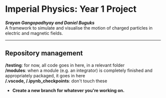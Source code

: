 # Imperial Physics: Year 1 Project

***Srayan Gangopadhyay and Daniel Buguks***  
A framework to simulate and visualise the motion of charged particles in electric and magnetic fields.

---

## Repository management

**/testing**: for now, all code goes in here, in a relevant folder  
**/modules**: when a module (e.g. an integrator) is completely finished and appropriately packaged, it goes in here  
**/.vscode, /.ipynb_checkpoints**: don't touch these

- **Create a new branch for whatever you're working on.**
